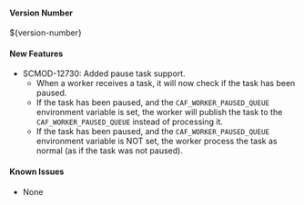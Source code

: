 #### Version Number
${version-number}

#### New Features
- SCMOD-12730: Added pause task support.
  - When a worker receives a task, it will now check if the task has been paused.
  - If the task has been paused, and the `CAF_WORKER_PAUSED_QUEUE` environment variable is set, the worker will publish the task to the
  `CAF_WORKER_PAUSED_QUEUE` instead of processing it.
  - If the task has been paused, and the `CAF_WORKER_PAUSED_QUEUE` environment variable is NOT set, the worker process the task as
  normal (as if the task was not paused).

#### Known Issues
- None
